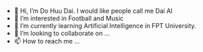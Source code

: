 - 👋 Hi, I’m Do Huu Dai. I would like people call me Dai AI
- 👀 I’m interested in Football and Music
- 🌱 I’m currently learning Artificial Intelligence in FPT University.
- 💞️ I’m looking to collaborate on ...
- 📫 How to reach me ...

<!---
daidh152001/daidh152001 is a ✨ special ✨ repository because its `README.md` (this file) appears on your GitHub profile.
You can click the Preview link to take a look at your changes.
--->

